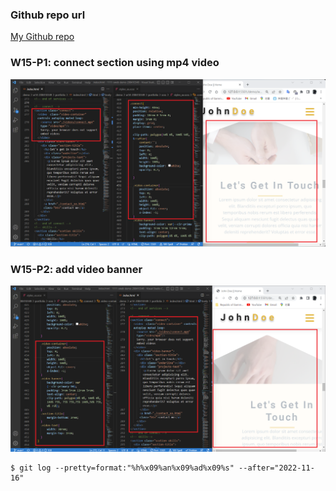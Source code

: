 ### Github repo url

[My Github repo](https://github.com/JKYROC/1111-sweb-demo-208410349.git)
### W15-P1: connect section using mp4 video

![](w15-p1.PNG)



### W15-P2: add video banner
![](w15-p2.png)
```
$ git log --pretty=format:"%h%x09%an%x09%ad%x09%s" --after="2022-11-16"

```
